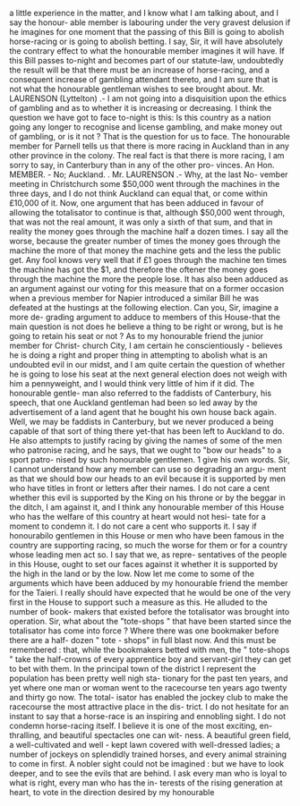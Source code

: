 a little experience in the matter, and I know what I am talking about, and I say the honour- able member is labouring under the very gravest delusion if he imagines for one moment that the passing of this Bill is going to abolish horse-racing or is going to abolish betting. I say, Sir, it will have absolutely the contrary effect to what the honourable member imagines it will have. If this Bill passes to-night and becomes part of our statute-law, undoubtedly the result will be that there must be an increase of horse-racing, and a consequent increase of gambling attendant thereto, and I am sure that is not what the honourable gentleman wishes to see brought about. Mr. LAURENSON (Lyttelton) .- I am not going into a disquisition upon the ethics of gambling and as to whether it is increasing or decreasing. I think the question we have got to face to-night is this: Is this country as a nation going any longer to recognise and license gambling, and make money out of gambling, or is it not ? That is the question for us to face. The honourable member for Parnell tells us that there is more racing in Auckland than in any other province in the colony. The real fact is that there is more racing, I am sorry to say, in Canterbury than in any of the other pro- vinces. An Hon. MEMBER. - No; Auckland. . Mr. LAURENSON .- Why, at the last No- vember meeting in Christchurch some $50,000 went through the machines in the three days, and I do not think Auckland can equal that, or come within £10,000 of it. Now, one argument that has been adduced in favour of allowing the totalisator to continue is that, although $50,000 went through, that was not the real amount, it was only a sixth of that sum, and that in reality the money goes through the machine half a dozen times. I say all the worse, because the greater number of times the money goes through the machine the more of that money the machine gets and the less the public get. Any fool knows very well that if £1 goes through the machine ten times the machine has got the $1, and therefore the oftener the money goes through the machine the more the people lose. It has also been adduced as an argument against our voting for this measure that on a former occasion when a previous member for Napier introduced a similar Bill he was defeated at the hustings at the following election. Can you, Sir, imagine a more de- grading argument to adduce to members of this House-that the main question is not does he believe a thing to be right or wrong, but is he going to retain his seat or not ? As to my honourable friend the junior member for Christ- church City, I am certain he conscientiously - believes he is doing a right and proper thing in attempting to abolish what is an undoubted evil in our midst, and I am quite certain the question of whether he is going to lose his seat at the next general election does not weigh with him a pennyweight, and I would think very little of him if it did. The honourable gentle- man also referred to the faddists of Canterbury, his speech, that one Auckland gentleman had been so led away by the advertisement of a land agent that he bought his own house back again. Well, we may be faddists in Canterbury, but we never produced a being capable of that sort of thing there yet-that has been left to Auckland to do. He also attempts to justify racing by giving the names of some of the men who patronise racing, and he says, that we ought to "bow our heads" to a sport patro- nised by such honourable gentlemen. 1 give his own words. Sir, I cannot understand how any member can use so degrading an argu- ment as that we should bow our heads to an evil because it is supported by men who have titles in front or letters after their names. I do not care a cent whether this evil is supported by the King on his throne or by the beggar in the ditch, I am against it, and I think any honourable member of this House who has the welfare of this country at heart would not hesi- tate for a moment to condemn it. I do not care a cent who supports it. I say if honourabilo gentlemen in this House or men who have been famous in the country are supporting racing, so much the worse for them or for a country whose leading men act so. I say that we, as repre- sentatives of the people in this House, ought to set our faces against it whether it is supported by the high in the land or by the low. Now let me come to some of the arguments which have been adduced by my honourable friend the member for the Taieri. I really should have expected that he would be one of the very first in the House to support such a measure as this. He alluded to the number of book- makers that existed before the totalisator was brought into operation. Sir, what about the "tote-shops " that have been started since the totalisator has come into force ? Where there was one bookmaker before there are a half- dozen " tote - shops" in full blast now. And this must be remembered : that, while the bookmakers betted with men, the " tote-shops " take the half-crowns of every apprentice boy and servant-girl they can get to bet with them. In the principal town of the district I represent the population has been pretty well nigh sta- tionary for the past ten years, and yet where one man or woman went to the racecourse ten years ago twenty and thirty go now. The total- isator has enabled the jockey club to make the racecourse the most attractive place in the dis- trict. I do not hesitate for an instant to say that a horse-race is an inspiring and ennobling sight. I do not condemn horse-racing itself. I believe it is one of the most exciting, en- thralling, and beautiful spectacles one can wit- ness. A beautiful green field, a well-cultivated and well - kept lawn covered with well-dressed ladies; a number of jockeys on splendidly trained horses, and every animal straining to come in first. A nobler sight could not be imagined : but we have to look deeper, and to see the evils that are behind. I ask every man who is loyal to what is right, every man who has the in- terests of the rising generation at heart, to vote in the direction desired by my honourable 